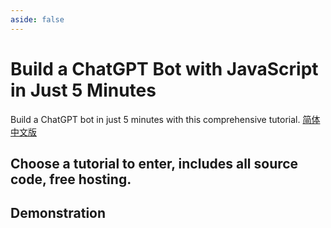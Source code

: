 ```yaml
---
aside: false
---
```


# Build a ChatGPT Bot with JavaScript in Just 5 Minutes

Build a ChatGPT bot in just 5 minutes with this comprehensive tutorial. [简体中文版](https://docs-cn.aircode.io/chatgpt/)

## Choose a tutorial to enter, includes all source code, free hosting.

<!--@include: ../_partials/_tutorials-list.md-->

## Demonstration

<ListBoxContainer>
<ListBox
  title="Supercharge iOS Siri with ChatGPT for Enhanced Intelligence"
  link="https://aircode.cool/hpwdi7n719"
  imageURL="/_images/chatgpt-index/ios-siri-en-new.jpg"
  imageHeight=600
  openInNewTab=true
/>
<ListBox
  title="Transform Slack into a ChatGPT-powered Mentor in Minutes"
  link="https://aircode.cool/vkx3j8c9q5"
  imageURL="/_images/chatgpt-index/slack-chatgpt-en.png"
  imageHeight=600
  openInNewTab=true
/>
</ListBoxContainer>
